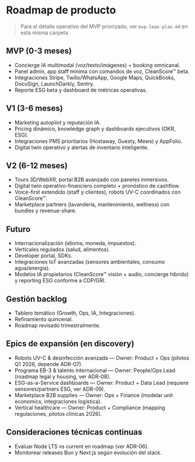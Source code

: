 # Roadmap de producto

> Para el detalle operativo del MVP priorizado, ver `mvp-lean-plan.md` en esta misma carpeta.

## MVP (0-3 meses)
- Concierge IA multimodal (voz/texto/imágenes) + booking omnicanal.
- Panel admin, app staff mínima con comandos de voz, CleanScore™ beta.
- Integraciones Stripe, Twilio/WhatsApp, Google Maps, QuickBooks, DocuSign, LaunchDarkly, Sentry.
- Reporte ESG beta y dashboard de métricas operativas.

## V1 (3-6 meses)
- Marketing autopilot y reputación IA.
- Pricing dinámico, knowledge graph y dashboards ejecutivos (OKR, ESG).
- Integraciones PMS prioritarios (Hostaway, Guesty, Mews) y AppFolio.
- Digital twin operativo y alertas de inventario inteligente.

## V2 (6-12 meses)
- Tours 3D/WebXR, portal B2B avanzado con paneles inmersivos.
- Digital twin operativo-financiero completo + pronóstico de cashflow.
- Voice-first extendido (staff y clientes), robots UV-C coordinados con CleanScore™.
- Marketplace partners (lavandería, mantenimiento, wellness) con bundles y revenue-share.

## Futuro
- Internacionalización (idioma, moneda, impuestos).
- Verticales regulados (salud, alimentos).
- Developer portal, SDKs.
- Integraciones IoT avanzadas (sensores ambientales, consumo agua/energía).
- Modelos IA propietarios (CleanScore™ visión + audio, concierge híbrido) y reporting ESG conforme a CDP/GRI.

## Gestión backlog
- Tablero temático (Growth, Ops, IA, Integraciones).
- Refinamiento quincenal.
- Roadmap revisado trimestralmente.

## Epics de expansión (en discovery)
- Robots UV-C & desinfección avanzada — Owner: Product + Ops (pilotos Q1 2026, depende ADR-07).
- Programa EB-3 & talento internacional — Owner: People/Ops Lead (roadmap legal y housing, ver ADR-08).
- ESG-as-a-Service dashboards — Owner: Product + Data Lead (requiere sensores/partners ESG, ver ADR-09).
- Marketplace B2B supplies — Owner: Ops + Finance (modelar unit economics, integraciones logística).
- Vertical healthcare — Owner: Product + Compliance (mapping regulaciones, pilotos clínicas 2026).


## Consideraciones técnicas continuas
- Evaluar Node LTS vs current en roadmap (ver ADR-06).
- Monitorear releases Bun y Next.js según evolución del stack.
